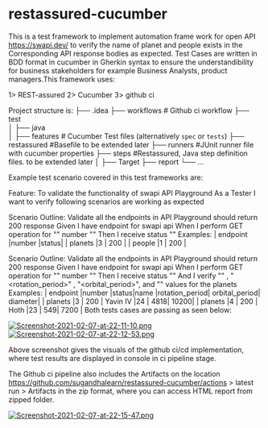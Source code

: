 # restassured-cucumber
 
This is a test framework to implement automation frame work for open API https://swapi.dev/ to verify the name of planet and people exists in the Corresponding API response bodies as expected. Test Cases are written in BDD format in cucumber in Gherkin syntax to ensure the understandibility for business stakeholders for example Business Analysts, product managers.This framework uses:

1> REST-assured
2> Cucumber
3> github ci

Project structure is:
├── .idea
    ├── workflows  # Github ci workflow
├── test                    
│   ├── java    
│        ├── features # Cucumber Test files (alternatively `spec` or `tests`)
         ├── restassured #Basefile to be extended later
         ├── runners  #JUnit runner file with cucumber properties
         ├── steps #Restassured, Java step definition files. to be extended later
│   ├── Target
         ├── report 
└── ...
         
         
         
Example test scenario covered in this test frameworks are:

Feature: To validate the functionality of swapi API Playground
  As a Tester
  I want to verify following scenarios are working as expected

  Scenario Outline: Validate all the endpoints in API Playground should return 200 response
    Given I have endpoint for swapi api
    When I perform GET operation for "<endpoint>" number "<number>"
    Then I receive status "<status>"
    Examples:
      |  endpoint   |number |status|
      |  planets    |3      |  200 |
      |  people     |1      |  200 |


  Scenario Outline: Validate all the endpoints in API Playground should return 200 response
    Given I have endpoint for swapi api
    When I perform GET operation for "<endpoint>" number "<number>"
    Then I receive status "<status>"
    And I verify "<name>" , "<rotation_period>" , "<orbital_period>", and "<diameter>" values for the planets
    Examples:
      |  endpoint   |number |status|name       |rotation_period| orbital_period| diameter|
      |  planets    |3      |  200 | Yavin IV  |24             |           4818|   10200|
      |  planets    |4      |  200 | Hoth      |23             |           549|    7200  |
 Both tests cases are passing as seen below:
 
[![Screenshot-2021-02-07-at-22-11-10.png](https://i.postimg.cc/D0JvyxdM/Screenshot-2021-02-07-at-22-11-10.png)](https://postimg.cc/QKDGfkzQ)
[![Screenshot-2021-02-07-at-22-12-53.png](https://i.postimg.cc/5236rkPB/Screenshot-2021-02-07-at-22-12-53.png)](https://postimg.cc/JssrDKC0)
 
Above screenshot gives the visuals of the github ci/cd implementation, where test results are displayed in console in ci pipeline stage.

The Github ci pipeline also includes the Artifacts on the location https://github.com/sugandhalearn/restassured-cucumber/actions > latest run > Artifacts in the zip format, where you can access HTML report from zipped folder.

[![Screenshot-2021-02-07-at-22-15-47.png](https://i.postimg.cc/26Y95ydR/Screenshot-2021-02-07-at-22-15-47.png)](https://postimg.cc/WD9wW2fX)
